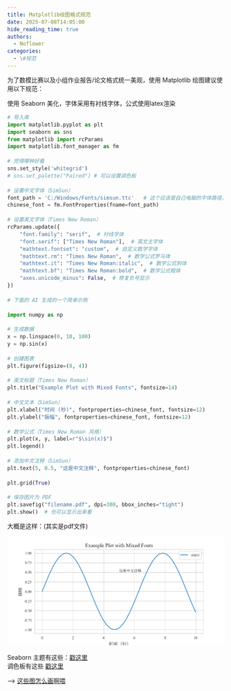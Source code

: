 ```yaml
---
title: Matplotlib绘图格式规范
date: 2025-07-08T14:05:00
hide_reading_time: true
authors:
  - Noflower
categories:
  - \#规范
---
```


为了数模比赛以及小组作业报告/论文格式统一美观，使用 Matplotlib 绘图建议使用以下规范：

<!-- more -->

使用 Seaborn 美化，字体采用有衬线字体，公式使用latex渲染

```python
# 导入库
import matplotlib.pyplot as plt
import seaborn as sns
from matplotlib import rcParams
import matplotlib.font_manager as fm

# 觉得哪种好看
sns.set_style('whitegrid')
# sns.set_palette("Paired") # 可以设置调色板

# 设置中文字体（SimSun）
font_path = 'C:/Windows/Fonts/simsun.ttc'   # 这个应该是自己电脑的字体路径，windows 电脑应该没问题
chinese_font = fm.FontProperties(fname=font_path)

# 设置英文字体（Times New Roman）
rcParams.update({
    "font.family": "serif",  # 衬线字体
    "font.serif": ["Times New Roman"],  # 英文主字体
    "mathtext.fontset": "custom",  # 自定义数学字体
    "mathtext.rm": "Times New Roman",  # 数学公式罗马体
    "mathtext.it": "Times New Roman:italic",  # 数学公式斜体
    "mathtext.bf": "Times New Roman:bold",  # 数学公式粗体
    "axes.unicode_minus": False,  # 修复负号显示
})

# 下面的 AI 生成的一个简单示例

import numpy as np

# 生成数据
x = np.linspace(0, 10, 100)
y = np.sin(x)

# 创建图表
plt.figure(figsize=(8, 4))

# 英文标题（Times New Roman）
plt.title("Example Plot with Mixed Fonts", fontsize=14)

# 中文文本（SimSun）
plt.xlabel("时间 (秒)", fontproperties=chinese_font, fontsize=12)
plt.ylabel("振幅", fontproperties=chinese_font, fontsize=12)

# 数学公式（Times New Roman 风格）
plt.plot(x, y, label=r"$\sin(x)$")
plt.legend()

# 添加中文注释（SimSun）
plt.text(5, 0.5, "这是中文注释", fontproperties=chinese_font)

plt.grid(True)

# 保存图片为 PDF
plt.savefig("filename.pdf", dpi=300, bbox_inches="tight")
plt.show()  # 也可以显示出来看
```

大概是这样：(其实是pdf文件)

![img.png](img.png)

Seaborn 主题有这些：[戳这里](https://python-graph-gallery.com/104-seaborn-themes/)  
调色板有这些 [戳这里](https://www.practicalpythonfordatascience.com/ap_seaborn_palette)

--> [这些图怎么画啊喂](https://mp.weixin.qq.com/s/Hnpb3SRDy6Ri7QeFTNztrg)


